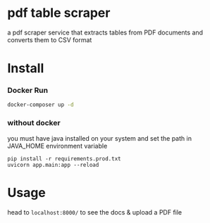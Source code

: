 # pdf table scraper

a pdf scraper service that extracts tables from PDF documents and converts them to CSV format

# Install

### Docker Run

```bash
docker-composer up -d
```

### without docker

you must have java installed on your system
and set the path in JAVA_HOME environment variable

```
pip install -r requirements.prod.txt
uvicorn app.main:app --reload
```

# Usage

head to `localhost:8000/` to see the docs & upload a PDF file
